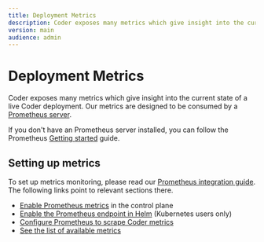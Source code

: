 ```yaml
---
title: Deployment Metrics
description: Coder exposes many metrics which give insight into the current state of a live
version: main
audience: admin
---
```

# Deployment Metrics

Coder exposes many metrics which give insight into the current state of a live
Coder deployment. Our metrics are designed to be consumed by a
[Prometheus server](https://prometheus.io/).

If you don't have an Prometheus server installed, you can follow the Prometheus
[Getting started](https://prometheus.io/docs/prometheus/latest/getting_started/)
guide.

## Setting up metrics

To set up metrics monitoring, please read our
[Prometheus integration guide](../integrations/prometheus). The following
links point to relevant sections there.

- [Enable Prometheus metrics](../integrations/prometheus#enable-prometheus-metrics)
  in the control plane
- [Enable the Prometheus endpoint in Helm](../integrations/prometheus#kubernetes-deployment)
  (Kubernetes users only)
- [Configure Prometheus to scrape Coder metrics](../integrations/prometheus#prometheus-configuration)
- [See the list of available metrics](../integrations/prometheus#available-metrics)

